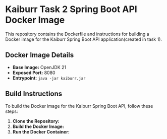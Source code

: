 
# Kaiburr Task 2 Spring Boot API Docker Image

This repository contains the Dockerfile and instructions for building a Docker image for the Kaiburr Spring Boot API application(created in task 1).

## Docker Image Details

- **Base Image:** OpenJDK 21
- **Exposed Port:** 8080
- **Entrypoint:** `java -jar kaiburr.jar`

## Build Instructions

To build the Docker image for the Kaiburr Spring Boot API, follow these steps:

1. **Clone the Repository:**
2. **Build the Docker Image:**
3. **Run the Docker Container:**

